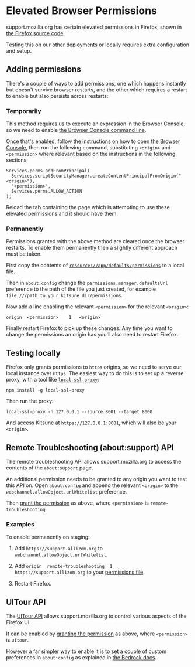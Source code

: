 # Elevated Browser Permissions

support.mozilla.org has certain elevated permissions in Firefox,
shown in [the Firefox source code](https://searchfox.org/mozilla-central/source/browser/app/permissions).

Testing this on our [other deployments](deployments) or locally requires extra configuration and setup.

## Adding permissions

There's a couple of ways to add permissions,
one which happens instantly but doesn't survive browser restarts,
and the other which requires a restart to enable but also persists across restarts:

### Temporarily

This method requires us to execute an expression in the Browser Console,
so we need to enable [the Browser Console command line](https://developer.mozilla.org/en-US/docs/Tools/Browser_Console#Browser_Console_command_line).

Once that's enabled,
follow [the instructions on how to open the Browser Console](https://developer.mozilla.org/en-US/docs/Tools/Browser_Console#Opening_the_Browser_Console),
then run the following command,
substituting `<origin>` and `<permission>` where relevant based on the instructions in the following sections:

```
Services.perms.addFromPrincipal(
  Services.scriptSecurityManager.createContentPrincipalFromOrigin("<origin>"),
  "<permission>",
  Services.perms.ALLOW_ACTION
);
```

Reload the tab containing the page which is attempting to use these elevated permissions and it should have them.

### Permanently

Permissions granted with the above method are cleared once the browser restarts.
To enable them permanently then a slightly different approach must be taken.

First copy the contents of [`resource://app/defaults/permissions`](https://searchfox.org/mozilla-central/source/browser/app/permissions) to a local file.

Then in `about:config` change the `permissions.manager.defaultsUrl` preference to the path of the file you just created,
for example `file:///path_to_your_kitsune_dir/permissions`.

Now add a line enabling the relevant `<permission>` for the relevant `<origin>`:

```
origin	<permission>	1	<origin>
```

Finally restart Firefox to pick up these changes.
Any time you want to change the permissions an origin has you'll also need to restart Firefox.

## Testing locally

Firefox only grants permissions to `https` origins,
so we need to serve our local instance over `https`.
The easiest way to do this is to set up a reverse proxy,
with a tool like [`local-ssl-proxy`](https://github.com/cameronhunter/local-ssl-proxy):

```
npm install -g local-ssl-proxy
```

Then run the proxy:

```
local-ssl-proxy -n 127.0.0.1 --source 8001 --target 8000
```

And access Kitsune at `https://127.0.0.1:8001`,
which will also be your `<origin>`.

## Remote Troubleshooting (about:support) API

The remote troubleshooting API allows support.mozilla.org to access the contents of the `about:support` page.

An additional permission needs to be granted to any origin you want to test this API on.
Open `about:config` and append the relevant `<origin>` to the `webchannel.allowObject.urlWhitelist` preference.

Then [grant the permission](#adding-permissions) as above,
where `<permission>` is `remote-troubleshooting`.

### Examples

To enable permanently on staging:

1. Add `https://support.allizom.org` to `webchannel.allowObject.urlWhitelist`.

2. Add `origin	remote-troubleshooting	1	https://support.allizom.org` to your [permissions file](#permanently).

3. Restart Firefox.

## UITour API

The [UITour API](https://firefox-source-docs.mozilla.org/browser/components/uitour/docs/UITour-lib.html) allows support.mozilla.org to control various aspects of the Firefox UI.

It can be enabled by [granting the permission](#adding-permissions) as above,
where `<permission>` is `uitour`.

However a far simpler way to enable it is to set a couple of custom preferences in `about:config` as explained in [the Bedrock docs](https://bedrock.readthedocs.io/en/latest/uitour.html#local-development).
